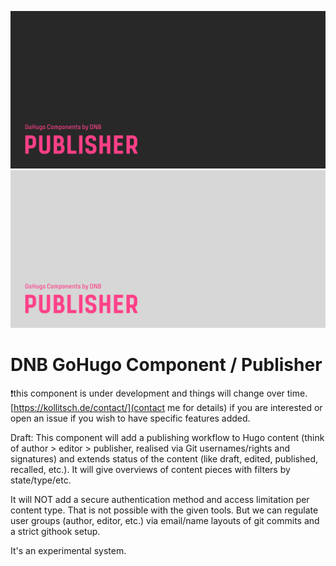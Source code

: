 <!--- CARD BEGIN --->

![DNB-Hugo/HEAD](.github/github-card-dark.png#gh-dark-mode-only)
![DNB-Hugo/HEAD](.github/github-card-light.png#gh-light-mode-only)

<!--- CARD END --->

# DNB GoHugo Component / Publisher

❗this component is under development and things will change over time. [https://kollitsch.de/contact/](contact me for details) if you are interested or open an issue if you wish to have specific features added.

Draft: This component will add a publishing workflow to Hugo content (think of author > editor > publisher, realised via Git usernames/rights and signatures) and extends status of the content (like draft, edited, published, recalled, etc.). It will give overviews of content pieces with filters by state/type/etc.

It will NOT add a secure authentication method and access limitation per content type. That is not possible with the given tools. But we can regulate user groups (author, editor, etc.) via email/name layouts of git commits and a strict githook setup.

It's an experimental system.
